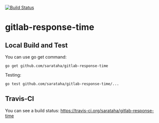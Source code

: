 [![Build Status](https://api.travis-ci.org/sarataha/gitlab-response-time.png)](https://travis-ci.org/sarataha/gitlab-response-time)

# gitlab-response-time

## Local Build and Test
You can use go get command:
	
	go get github.com/sarataha/gitlab-response-time

Testing:

	go test github.com/sarataha/gitlab-response-time/...

## Travis-CI

You can see a build status: https://travis-ci.org/sarataha/gitlab-response-time
